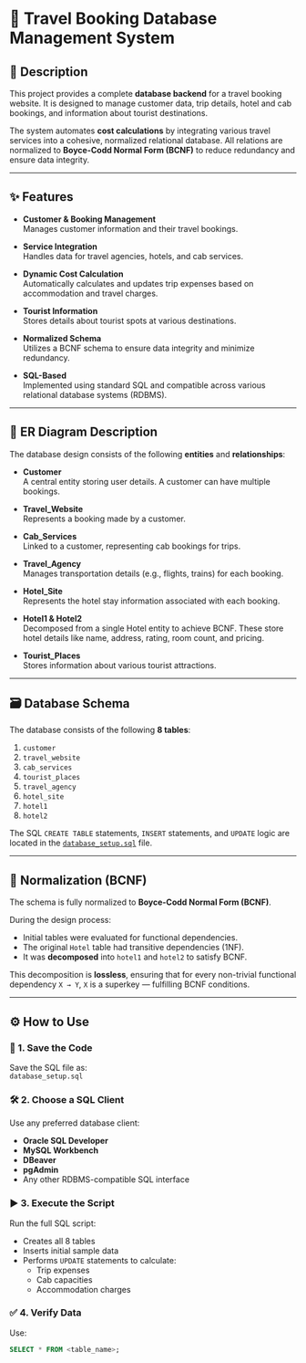 # 🧳 Travel Booking Database Management System

## 📖 Description

This project provides a complete **database backend** for a travel booking website. It is designed to manage customer data, trip details, hotel and cab bookings, and information about tourist destinations.

The system automates **cost calculations** by integrating various travel services into a cohesive, normalized relational database. All relations are normalized to **Boyce-Codd Normal Form (BCNF)** to reduce redundancy and ensure data integrity.

---

## ✨ Features

- **Customer & Booking Management**  
  Manages customer information and their travel bookings.

- **Service Integration**  
  Handles data for travel agencies, hotels, and cab services.

- **Dynamic Cost Calculation**  
  Automatically calculates and updates trip expenses based on accommodation and travel charges.

- **Tourist Information**  
  Stores details about tourist spots at various destinations.

- **Normalized Schema**  
  Utilizes a BCNF schema to ensure data integrity and minimize redundancy.

- **SQL-Based**  
  Implemented using standard SQL and compatible across various relational database systems (RDBMS).

---

## 🧩 ER Diagram Description

The database design consists of the following **entities** and **relationships**:

- **Customer**  
  A central entity storing user details. A customer can have multiple bookings.

- **Travel_Website**  
  Represents a booking made by a customer.

- **Cab_Services**  
  Linked to a customer, representing cab bookings for trips.

- **Travel_Agency**  
  Manages transportation details (e.g., flights, trains) for each booking.

- **Hotel_Site**  
  Represents the hotel stay information associated with each booking.

- **Hotel1 & Hotel2**  
  Decomposed from a single Hotel entity to achieve BCNF. These store hotel details like name, address, rating, room count, and pricing.

- **Tourist_Places**  
  Stores information about various tourist attractions.

---

## 🗃️ Database Schema

The database consists of the following **8 tables**:

1. `customer`  
2. `travel_website`  
3. `cab_services`  
4. `tourist_places`  
5. `travel_agency`  
6. `hotel_site`  
7. `hotel1`  
8. `hotel2`

The SQL `CREATE TABLE` statements, `INSERT` statements, and `UPDATE` logic are located in the [`database_setup.sql`](./database_setup.sql) file.

---

## 🔄 Normalization (BCNF)

The schema is fully normalized to **Boyce-Codd Normal Form (BCNF)**.

During the design process:
- Initial tables were evaluated for functional dependencies.
- The original `Hotel` table had transitive dependencies (1NF).
- It was **decomposed** into `hotel1` and `hotel2` to satisfy BCNF.

This decomposition is **lossless**, ensuring that for every non-trivial functional dependency `X → Y`, `X` is a superkey — fulfilling BCNF conditions.

---

## ⚙️ How to Use

### 📁 1. Save the Code
Save the SQL file as:  
`database_setup.sql`

### 🛠️ 2. Choose a SQL Client
Use any preferred database client:
- **Oracle SQL Developer**
- **MySQL Workbench**
- **DBeaver**
- **pgAdmin**
- Any other RDBMS-compatible SQL interface

### ▶️ 3. Execute the Script
Run the full SQL script:
- Creates all 8 tables
- Inserts initial sample data
- Performs `UPDATE` statements to calculate:
  - Trip expenses
  - Cab capacities
  - Accommodation charges

### ✅ 4. Verify Data
Use:
```sql
SELECT * FROM <table_name>;


